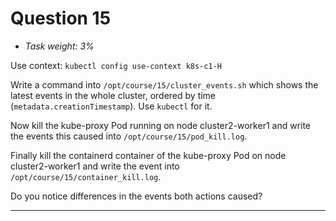 # Question 15

- *Task weight: 3%*

Use context: `kubectl config use-context k8s-c1-H`

Write a command into `/opt/course/15/cluster_events.sh` which shows the latest events in the whole cluster, ordered by time (`metadata.creationTimestamp`). Use `kubectl` for it.

Now kill the kube-proxy Pod running on node cluster2-worker1 and write the events this caused into `/opt/course/15/pod_kill.log`.

Finally kill the containerd container of the kube-proxy Pod on node cluster2-worker1 and write the event into `/opt/course/15/container_kill.log`.

Do you notice differences in the events both actions caused?

---
